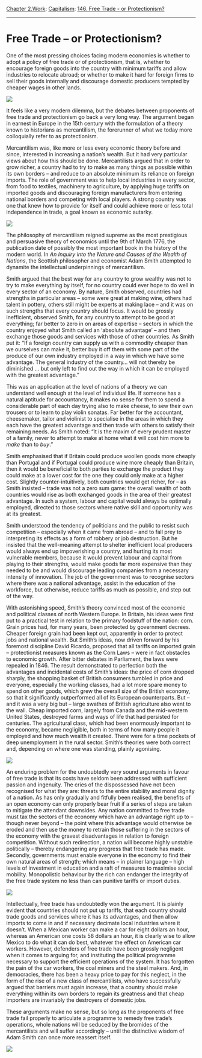 [Chapter 2.Work](https://www.theschooloflife.com/thebookoflife/category/work/): [Capitalism](https://www.theschooloflife.com/thebookoflife/category/work/capitalism/): [146. Free Trade - or Protectionism?](https://www.theschooloflife.com/thebookoflife/free-trade-or-protectionism/)

* * *

# Free Trade – or Protectionism?

One of the most pressing choices facing modern economies is whether to adopt a policy of free trade or of protectionism, that is, whether to encourage foreign goods into the country with minimum tariffs and allow industries to relocate abroad; or whether to make it hard for foreign firms to sell their goods internally and discourage domestic producers tempted by cheaper wages in other lands.

**![](https://uploads6.wikiart.org/images/claude-lorrain/harbour-with-villa-medici-1637.jpg)**

It feels like a very modern dilemma, but the debates between proponents of free trade and protectionism go back a very long way. The argument began in earnest in Europe in the 15th century with the formulation of a theory known to historians as mercantilism, the forerunner of what we today more colloquially refer to as protectionism.

Mercantilism was, like more or less every economic theory before and since, interested in increasing a nation’s wealth. But it had very particular views&nbsp;about how this should be done. Mercantilists argued that in order to grow richer, a country had to try to make as many things as possible within its own borders – and reduce to an absolute minimum its reliance on foreign imports. The role of government was to help local industries in every sector, from food to textiles, machinery to agriculture, by applying huge tariffs on imported goods and discouraging foreign manufacturers from entering national borders and competing with local players. A strong country was one that knew how to provide for itself and could achieve more or less total independence in trade, a goal known as economic autarky.

![](https://www.theschooloflife.com/thebookoflife/wp-content/uploads/2018/01/20150121bg_041-1-1024x683.jpg)

The philosophy of mercantilism reigned supreme as the most prestigious and persuasive theory of economics until the 9th of March 1776, the publication date of possibly the most important book in the history of the modern world. In _An Inquiry into the Nature and Causes of the Wealth of Nations_, the Scottish philosopher and economist Adam Smith attempted to dynamite the intellectual underpinnings of mercantilism.

Smith argued that the best way for any country to grow wealthy was not to try to make everything by itself, for no country could ever hope to do well in every sector of an economy. By nature, Smith observed, countries had strengths in particular areas – some were great at making wine, others had talent in pottery, others still might be experts at making lace – and it was on such strengths that every country should focus. It would be grossly inefficient, observed Smith, for any country to attempt to be good at everything; far better to zero in on areas of expertise – sectors in which the country enjoyed what Smith called an ‘absolute advantage’ – and then exchange those goods and services with those of other countries. As Smith put it: “If a foreign country can supply us with a commodity cheaper than we ourselves can make it, better buy it off them with some part of the produce of our own industry employed in a way in which we have some advantage. The general industry of the country… will not thereby be diminished … but only left to find out the way in which it can be employed with the greatest advantage.”

This was an application at the level of nations of a theory we can understand well enough at the level of individual life. If someone has a natural aptitude for accountancy, it makes no sense for them to spend a considerable part of each day trying also to make cheese, to sew their own trousers or to learn to play violin sonatas. Far better for the accountant, cheesemaker, tailor and violinist to specialise in the areas in which they each have the greatest advantage and then trade with others to satisfy their remaining needs. As Smith noted: “It is the maxim of every prudent master of a family, never to attempt to make at home what it will cost him more to _make_ than to _buy_.”

Smith emphasised that if Britain could produce woollen goods more cheaply than Portugal and if Portugal could produce wine more cheaply than Britain, then it would be beneficial to both parties to exchange the product they could make at a lower cost for the one they could only make at a higher cost. Slightly counter-intuitively, both countries would get richer, for – as Smith insisted – trade was not a zero sum game: the overall wealth of both countries would rise as both exchanged goods in the area of their greatest advantage. In such a system, labour and capital would always be optimally employed, directed to those sectors where native skill and opportunity was at its greatest.

Smith understood the tendency of politicians and the public to resist such competition – especially when it came from abroad – and to fall prey to interpreting its effects as a form of robbery or job destruction. But he insisted that the well-meaning attempt to shelter inefficient local producers would always end up impoverishing a country, and hurting its most vulnerable members, because it would prevent labour and capital from playing to their strengths, would make goods far more expensive than they needed to be and would discourage leading companies from a necessary intensity of innovation. The job of the government was to recognise sectors where there was a national advantage, assist in the education of the workforce, but otherwise, reduce tariffs as much as possible, and step out of the way.

With astonishing speed, Smith’s theory convinced most of the economic and political classes of north Western Europe. In Britain, his ideas were first put to a practical test in relation to the primary foodstuff of the nation: corn. Grain prices had, for many years, been protected by government decrees. Cheaper foreign grain had been kept out, apparently in order to protect jobs&nbsp;and national wealth. But Smith’s ideas, now driven forward by his foremost discipline David Ricardo, proposed that all tariffs on imported grain – protectionist measures known as the Corn Laws – were in fact obstacles to economic growth. After bitter debates in Parliament, the laws were repealed in 1846. The result demonstrated to perfection both the advantages and incidental costs of Smith’s ideas: the price of corn dropped sharply, the shopping basket of British consumers tumbled in price and everyone, especially the working classes, had a lot more spare money to spend on other goods, which grew the overall size of the British economy, so that it significantly outperformed all of its European counterparts. But – and it was a very big but – large swathes of British agriculture also went to the wall. Cheap imported corn, largely from Canada and the mid-western United States, destroyed farms and ways of life that had persisted for centuries. The agricultural class, which had been enormously important to the economy, became negligible, both in terms of how many people it employed and how much wealth it created. There were for a time pockets of deep unemployment in the rural sector. Smith’s theories were both correct and, depending on where one was standing, plainly agonising.

**![](http://cookit.e2bn.org/library/1243874468/10_copy.original.jpg)**

An enduring problem for the undoubtedly very sound arguments in favour of free trade is that its costs have seldom been addressed with sufficient passion and ingenuity. The cries of the dispossessed have not been recognised for what they are: threats to the entire stability and moral dignity of a nation. As has only gradually and fitfully been realised, the benefits of an open economy can only properly bear fruit if a series of steps are taken to mitigate the attendant downsides. Any nation committed to free trade must tax the sectors of the economy which have an advantage right up to – though never beyond – the point where this advantage would otherwise be eroded and then use the money to retrain those suffering in the sectors of the economy with the gravest disadvantages in relation to foreign competition. Without such redirection, a nation will become highly unstable politically – thereby endangering any progress that free trade has made. Secondly, governments must enable everyone in the economy to find their own natural areas of strength; which means – in plainer language – high levels of investment in education and a raft of measures to maximise social mobility. Monopolistic behaviour by the rich can endanger the integrity&nbsp;of the free trade system no less than can punitive tariffs or import duties.

**![](http://i.telegraph.co.uk/multimedia/archive/03288/blairandbrown_3288329b.jpg)**

Intellectually, free trade has undoubtedly won the argument. It is plainly evident that countries should not put up tariffs, that each country should trade goods and services where it has its advantages, and then allow imports to come in and if necessary decimate local industries where it doesn’t. When a Mexican worker can make a car for eight dollars an hour, whereas an American one costs&nbsp;58 dollars an hour, it is clearly wise to allow Mexico to do what it can do best, whatever the effect on American car workers. However, defenders of free trade have been grossly negligent when it comes to arguing for, and instituting the political programme necessary to support the efficient operations of the system. It has forgotten the pain of the car workers, the coal miners and the steel makers. And, in democracies, there has been a heavy price to pay for this neglect, in the form of the rise of a new class of mercantilists, who have successfully argued that barriers must again increase, that a country should make everything within its own borders to regain its greatness and that cheap importers are invariably the destroyers of domestic jobs.

These arguments make no sense, but so long as&nbsp;the proponents of free trade fail properly to articulate a programme to remedy free trade’s operations, whole nations will be seduced by the bromides of the mercantilists and will suffer accordingly – until the distinctive wisdom of Adam Smith can once more reassert itself.

[![](https://img.youtube.com/vi/5ITyd1Pzek0/0.jpg)](https://www.youtube.com/embed/5ITyd1Pzek0 '')
